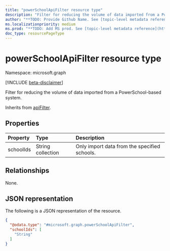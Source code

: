 ```yaml
---
title: "powerSchoolApiFilter resource type"
description: "Filter for reducing the volume of data imported from a PowerSchool-based system."
author: "**TODO: Provide Github Name. See [topic-level metadata reference](https://msgo.azurewebsites.net/add/document/guidelines/metadata.html#topic-level-metadata)**"
ms.localizationpriority: medium
ms.prod: "**TODO: Add MS prod. See [topic-level metadata reference](https://msgo.azurewebsites.net/add/document/guidelines/metadata.html#topic-level-metadata)**"
doc_type: resourcePageType
---
```


# powerSchoolApiFilter resource type

Namespace: microsoft.graph

[!INCLUDE [beta-disclaimer](../../includes/beta-disclaimer.md)]

Filter for reducing the volume of data imported from a PowerSchool-based system.


Inherits from [apiFilter](../resources/apifilter.md).

## Properties
|Property|Type|Description|
|:---|:---|:---|
|schoolIds|String collection|Only import data from the specified schools.|

## Relationships
None.

## JSON representation
The following is a JSON representation of the resource.
<!-- {
  "blockType": "resource",
  "@odata.type": "microsoft.graph.powerSchoolApiFilter"
}
-->
``` json
{
  "@odata.type": "#microsoft.graph.powerSchoolApiFilter",
  "schoolIds": [
    "String"
  ]
}
```

